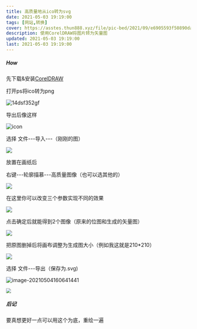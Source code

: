 ```yaml
---
title: 高质量地从ico转为svg
date: 2021-05-03 19:19:00
tags: [网站,转换]
cover: https://asstes.thun888.xyz/file/pic-bed/2021/09/e6905593f50890da134d5cf2e7ad1541.png
description: 使用CorelDRAW将图片转为矢量图
updated: 2021-05-03 19:19:00
last: 2021-05-03 19:19:00
---
```


##### How

先下载&安装[CorelDRAW](https://share.thun888.xyz/%E8%BD%AF%E4%BB%B6/CorelDRAW_X4_SP2_%E7%B2%BE%E7%AE%80%E5%A2%9E%E5%BC%BA%E7%89%88.exe)

打开ps将ico转为png

![14dsf352gf](https://raw.thun888.xyz/thun888/tuku/master/img/14dsf352gf.gif)

导出后像这样

![icon](https://raw.thun888.xyz/thun888/tuku/master/img/icon.png)

选择 文件---导入---（刚刚的图）

![](https://cdn.jsdelivr.net/gh/thun888/tuku@master/img/20210504155534.png)

放置在画纸后

右键---轮廓描慕---高质量图像（也可以选其他的）

![](https://cdn.jsdelivr.net/gh/thun888/tuku@master/img/20210504155749.png)

在这里你可以改变三个参数实现不同的效果

![](https://cdn.jsdelivr.net/gh/thun888/tuku@master/img/dg4df56hde4568.png)

点击确定后就能得到2个图像（原来的位图和生成的矢量图）

![](https://cdn.jsdelivr.net/gh/thun888/tuku@master/img/20210504160151.png)

把原图删掉后将画布调整为生成图大小（例如我这就是210\*210）

![](https://cdn.jsdelivr.net/gh/thun888/tuku@master/img/da21desf4s568gre46g.png)

选择 文件---导出（保存为.svg)

![image-20210504160641441](C:%5CUsers%5C22383%5CAppData%5CRoaming%5CTypora%5Ctypora-user-images%5Cimage-20210504160641441.png)

<img src="https://cdn.jsdelivr.net/gh/thun888/tuku@master/img/20210504161231.png" style="zoom:80%;" />

##### 后记

要真想更好一点可以用这个为底，重绘一遍